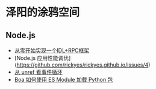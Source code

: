 # 泽阳的涂鸦空间

## Node.js
- [从零开始实现一个IDL+RPC框架](https://github.com/rickyes/rickyes.github.io/issues/1)
- [Node.js 应用性能调优]
(https://github.com/rickyes/rickyes.github.io/issues/4)
- [从 unref 看事件循环](https://www.ricky.im/2020/03/29/time-unref/)
- [Boa 如何使用 ES Module 加载 Python 包](https://www.ricky.im/2020/05/18/nodejs-esm-loader/)